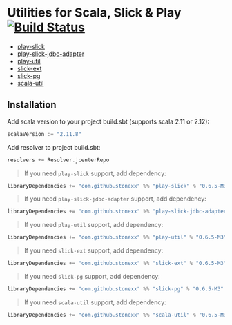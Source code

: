 # Utilities for Scala, Slick & Play [![Build Status](https://travis-ci.org/stonexx/lib.svg?branch=master)](https://travis-ci.org/stonexx/lib)

- [play-slick](https://github.com/stonexx/lib/tree/master/src/play-slick)
- [play-slick-jdbc-adapter](https://github.com/stonexx/lib/tree/master/src/play-slick-jdbc-adapter)
- [play-util](https://github.com/stonexx/lib/tree/master/src/play-util)
- [slick-ext](https://github.com/stonexx/lib/tree/master/src/slick-ext)
- [slick-pg](https://github.com/stonexx/lib/tree/master/src/slick-pg)
- [scala-util](https://github.com/stonexx/lib/tree/master/src/scala-util)

Installation
------------

Add scala version to your project build.sbt (supports scala 2.11 or 2.12):
```scala
scalaVersion := "2.11.8"
```

Add resolver to project build.sbt:
```scala
resolvers += Resolver.jcenterRepo
```

> If you need `play-slick` support, add dependency:
```scala
libraryDependencies += "com.github.stonexx" %% "play-slick" % "0.6.5-M3"
```

> If you need `play-slick-jdbc-adapter` support, add dependency:
```scala
libraryDependencies += "com.github.stonexx" %% "play-slick-jdbc-adapter" % "0.6.5-M3"
```

> If you need `play-util` support, add dependency:
```scala
libraryDependencies += "com.github.stonexx" %% "play-util" % "0.6.5-M3"
```

> If you need `slick-ext` support, add dependency:
```scala
libraryDependencies += "com.github.stonexx" %% "slick-ext" % "0.6.5-M3"
```

> If you need `slick-pg` support, add dependency:
```scala
libraryDependencies += "com.github.stonexx" %% "slick-pg" % "0.6.5-M3"
```

> If you need `scala-util` support, add dependency:
```scala
libraryDependencies += "com.github.stonexx" %% "scala-util" % "0.6.5-M3"
```
